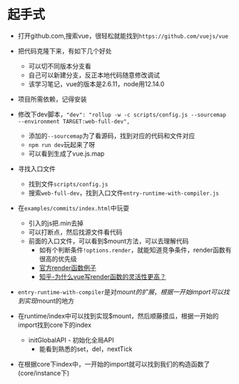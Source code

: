 # 起手式

* 打开github.com,搜索vue，很轻松就能找到`https://github.com/vuejs/vue`
* 把代码克隆下来，有如下几个好处
  * 可以切不同版本分支看
  * 自己可以新建分支，反正本地代码随意修改调试
  * 该学习笔记，vue的版本是2.6.11，node用12.14.0
* 项目所需依赖，记得安装  
* 修改下dev脚本，`"dev": "rollup -w -c scripts/config.js --sourcemap --environment TARGET:web-full-dev",` 
  * 添加的`--sourcemap`为了看源码，找到对应的代码和文件对应
  * `npm run dev`玩起来了呀
  * 可以看到生成了vue.js.map
* 寻找入口文件  
  * 找到文件`scripts/config.js`
  * 搜索`web-full-dev`，找到入口文件`entry-runtime-with-compiler.js`
* 在`examples/commits/index.html`中玩耍
  * 引入的js把.min去掉
  * 可以打断点，然后找源文件看代码
  * 前面的入口文件，可以看到$mount方法，可以去理解代码
    * 如有个判断条件`!options.render`，就能知道竞争条件，render函数有很高的优先级
    * [官方render函数例子](https://cn.vuejs.org/v2/guide/render-function.html#使用-JavaScript-代替模板功能)
    * [知乎-为什么vue写render函数的灵活性更高？](https://www.zhihu.com/question/406354817)
* `entry-runtime-with-compiler`是对$mount的扩展，根据一开始import可以找到实现$mount的地方
* 在runtime/index中可以找到实现$mount，然后顺藤摸瓜，根据一开始的import找到core下的index
  * initGlobalAPI - 初始化全局API
    * 能看到熟悉的set，del，nextTick

* 在根据core下index中，一开始的import就可以找到我们的构造函数了(core/instance下)   

